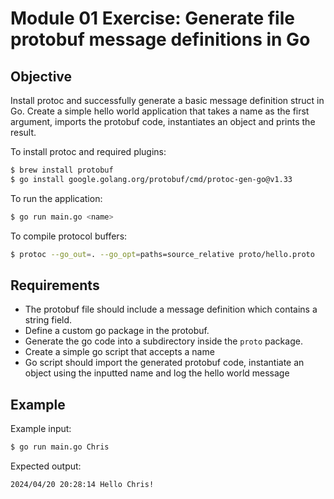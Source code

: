 # Module 01 Exercise: Generate file protobuf message definitions in Go

## Objective

Install protoc and successfully generate a basic message definition struct in Go. Create a simple hello world
application that takes a name as the first argument, imports the protobuf code, instantiates an object and prints the
result.

To install protoc and required plugins:

```bash
$ brew install protobuf
$ go install google.golang.org/protobuf/cmd/protoc-gen-go@v1.33
```

To run the application:

```bash
$ go run main.go <name>
```

To compile protocol buffers:

```bash
$ protoc --go_out=. --go_opt=paths=source_relative proto/hello.proto
```

## Requirements

- The protobuf file should include a message definition which contains a string field.
- Define a custom go package in the protobuf.
- Generate the go code into a subdirectory inside the `proto` package.
- Create a simple go script that accepts a name
- Go script should import the generated protobuf code, instantiate an object using the inputted name and log the hello
  world message

## Example

Example input:

```bash
$ go run main.go Chris
```

Expected output:

```bash
2024/04/20 20:28:14 Hello Chris!
```

